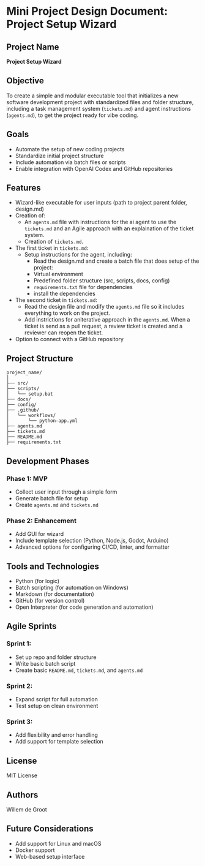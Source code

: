 
# Mini Project Design Document: Project Setup Wizard

## Project Name
**Project Setup Wizard**

## Objective
To create a simple and modular executable tool that initializes a new software development project with standardized files and folder structure, including a task management system (`tickets.md`) and agent instructions (`agents.md`), to get the project ready for vibe coding.

## Goals
- Automate the setup of new coding projects
- Standardize initial project structure
- Include automation via batch files or scripts
- Enable integration with OpenAI Codex and GitHub repositories

## Features
- Wizard-like executable for user inputs (path to project parent folder, design.md)
- Creation of:
  - An `agents.md` file with instructions for the ai agent to use the `tickets.md` and an Agile approach with an explaination of the ticket system.
  - Creation of `tickets.md`.
- The first ticket in `tickets.md`:
  - Setup instructions for the agent, including:
    - Read the design.md and create a batch file that does setup of the project:
    - Virtual environment 
    - Predefined folder structure (src, scripts, docs, config)
    - `requirements.txt` file for dependencies
    - install the dependencies
- The second ticket in `tickets.md`:
  - Read the design file and modify the `agents.md` file so it includes everything to work on the project.
  - Add instrictions for aniterative approach in the `agents.md`.  When a ticket is send as a pull request, a review ticket is created and a reviewer can reopen the ticket.
- Option to connect with a GitHub repository

## Project Structure
```
project_name/
│
├── src/
├── scripts/
│   └── setup.bat
├── docs/
├── config/
├── .github/
│   └── workflows/
│       └── python-app.yml
├── agents.md
├── tickets.md
├── README.md
├── requirements.txt
```

## Development Phases
### Phase 1: MVP
- Collect user input through a simple form
- Generate batch file for setup
- Create `agents.md` and `tickets.md`

### Phase 2: Enhancement
- Add GUI for wizard
- Include template selection (Python, Node.js, Godot, Arduino)
- Advanced options for configuring CI/CD, linter, and formatter

## Tools and Technologies
- Python (for logic)
- Batch scripting (for automation on Windows)
- Markdown (for documentation)
- GitHub (for version control)
- Open Interpreter (for code generation and automation)

## Agile Sprints
### Sprint 1:
- Set up repo and folder structure
- Write basic batch script
- Create basic `README.md`, `tickets.md`, and `agents.md`

### Sprint 2:
- Expand script for full automation
- Test setup on clean environment

### Sprint 3:
- Add flexibility and error handling
- Add support for template selection

## License
MIT License

## Authors
Willem de Groot

## Future Considerations
- Add support for Linux and macOS
- Docker support
- Web-based setup interface
